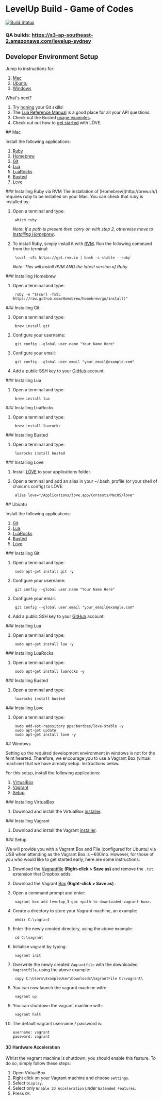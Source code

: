 # LevelUp Build - Game of Codes

[![Build Status](https://travis-ci.org/twlevelup/syd-3-game-of-codes-purple.svg)](https://travis-ci.org/twlevelup/syd-3-game-of-codes-purple)

### QA builds: https://s3-ap-southeast-2.amazonaws.com/levelup-sydney


## Developer Environment Setup

Jump to instructions for:

1. [Mac](#mac)
2. [Ubuntu](#ubuntu)
3. [Windows](#windows)

What's next?

1. Try [honing](http://try.github.io/levels/1/challenges/1) your Git skills!
2. The [Lua Reference Manual](http://www.lua.org/manual/5.1/index.html#contents) is a good place for all your API questions.
3. Check out the Busted [usage examples](http://olivinelabs.com/busted/).
4. Check out out how to [get started](http://www.love2d.org/wiki/Getting_Started) with LÖVE.


<a name="mac"/>
## Mac

Install the following applications:

1. [Ruby](#ruby_mac)
2. [Homebrew](#homebrew_mac)
3. [Git](#git_mac)
4. [Lua](#lua_mac)
5. [LuaRocks](#luarocks_mac)
6. [Busted](#busted_mac)
7. [Love](#love_mac)

<a name="ruby_mac"/>
### Installing Ruby via RVM
The installation of [Homebrew](http://brew.sh/) requires ruby to be installed on your Mac. You can check that ruby is installed by:

1. Open a terminal and type:

        which ruby
        
    *Note: If a path is present then carry on with step 2, otherwise move to [Installing Homebrew](#homebrew)*.
        
2. To install Ruby, simply install it with [RVM](http://rvm.io/). Run the following command from the terminal:

        \curl -sSL https://get.rvm.io | bash -s stable --ruby`
        
    *Note: This will install RVM _AND_ the latest version of Ruby*.

<a name="homebrew_mac"/>
### Installing Homebrew

1. Open a terminal and type:

        ruby -e "$(curl -fsSL https://raw.github.com/Homebrew/homebrew/go/install)"

<a name="git_mac"/>
### Installing Git

1. Open a terminal and type:

        brew install git

2. Configure your username:

        git config --global user.name "Your Name Here"

3. Configure your email:

        git config --global user.email "your_email@example.com"

4. Add a public SSH key to your [GitHub](https://github.com/) account.

<a name="lua_mac"/>
### Installing Lua

1. Open a terminal and type:

        brew install lua

<a name="luarocks_mac"/>
### Installing LuaRocks

1. Open a terminal and type:

        brew install luarocks

<a name="busted_mac"/>
### Installing Busted

1. Open a terminal and type:

        luarocks install busted

<a name="love_mac"/>
### Installing Love

1. Install [LÖVE](http://love2d.org/) to your applications folder.
2. Open a terminal and add an alias in your ~/.bash_profile (or your shell of choice's config) to LÖVE:

        alias love="/Applications/love.app/Contents/MacOS/love"


<a name="ubuntu"/>
## Ubuntu

Install the following applications:

1. [Git](#git_ubuntu)
2. [Lua](#lua_ubuntu)
3. [LuaRocks](#luarocks_ubuntu)
4. [Busted](#busted_ubuntu)
5. [Love](#love_ubuntu)

<a name="git_ubuntu"/>
### Installing Git

1. Open a terminal and type:

        sudo apt-get install git -y

2. Configure your username:

        git config --global user.name "Your Name Here"

3. Configure your email:

        git config --global user.email "your_email@example.com"

4. Add a public SSH key to your [GitHub](https://github.com/) account.

<a name="lua_ubuntu"/>
### Installing Lua

1. Open a terminal and type:

        sudo apt-get install lua -y

<a name="luarocks_ubuntu"/>
### Installing LuaRocks

1. Open a terminal and type:

        sudo apt-get install luarocks -y

<a name="busted_ubuntu"/>
### Installing Busted

1. Open a terminal and type:

        luarocks install busted

<a name="love_ubuntu"/>
### Installing Love

1. Open a terminal and type:

        sudo add-apt-repository ppa:bartbes/love-stable -y
        sudo apt-get update
        sudo apt-get install love -y

<a name="windows"/>
## Windows

Setting up the required development environment in windows is not for the feint hearted. Therefore, we encourage you to use a Vagrant Box (virtual machine) that we have already setup. Instructions below.

For this setup, install the following applications:

1. [VirtualBox](#virtualbox)
2. [Vagrant](#vagrant)
3. [Setup](#vagrant_setup)

<a name="virtualbox"/>
### Installing VirtualBox

1. Download and install the VirtualBox [installer](http://download.virtualbox.org/virtualbox/4.3.8/VirtualBox-4.3.8-92456-Win.exe).

<a name="vagrant"/>
### Installing Vagrant

1. Download and install the Vagrant [installer](https://dl.bintray.com/mitchellh/vagrant/vagrant_1.5.1.msi).

<a name="vagrant_setup"/>
### Setup

We will provide you with a Vagrant Box and File (configured for Ubuntu) via USB when attending as the Vagrant Box is ~600mb. However, for those of you who would like to get started early, here are some instructions:

1. Download the [Vagrantfile](https://dl.dropboxusercontent.com/u/10202299/thoughtworks/levelup3/vagrant/Vagrantfile) **(Right-click > Save as)** and remove the `.txt` extension that Dropbox adds.
2. Download the Vagrant [Box](https://dl.dropboxusercontent.com/u/10202299/thoughtworks/levelup3/vagrant/levelup_3-goc.box) **(Right-click > Save as)** .
3. Open a command prompt and enter:

        vagrant box add levelup_3-goc <path-to-downloaded-vagrant-box>.

4. Create a directory to store your Vagrant machine, an example:

        mkdir C:\vagrant
        
5. Enter the newly created directory, using the above example:

        cd C:\vagrant

6. Initialise vagrant by typing:

        vagrant init

7. Overwrite the newly created `Vagrantfile` with the downloaded `Vagrantfile`, using the above example:

        copy C:\Users\ExampleUser\Downloads\VagrantFile C:\vagrant\

8. You can now launch the vagrant machine with:

        vagrant up

9. You can shutdown the vagrant machine with:

        vagrant halt

10. The default vagrant username / password is:

        username: vagrant
        password: vagrant

#### 3D Hardware Acceleration

Whilst the vagrant machine is shutdown, you should enable this feature. To do so, simply follow these steps:

1. Open VirtualBox.
2. Right click on your Vagrant machine and choose `settings`.
3. Select `Display`.
4. Select only `Enable 3D Acceleration` under `Extended Features`.
5. Press `OK`.

